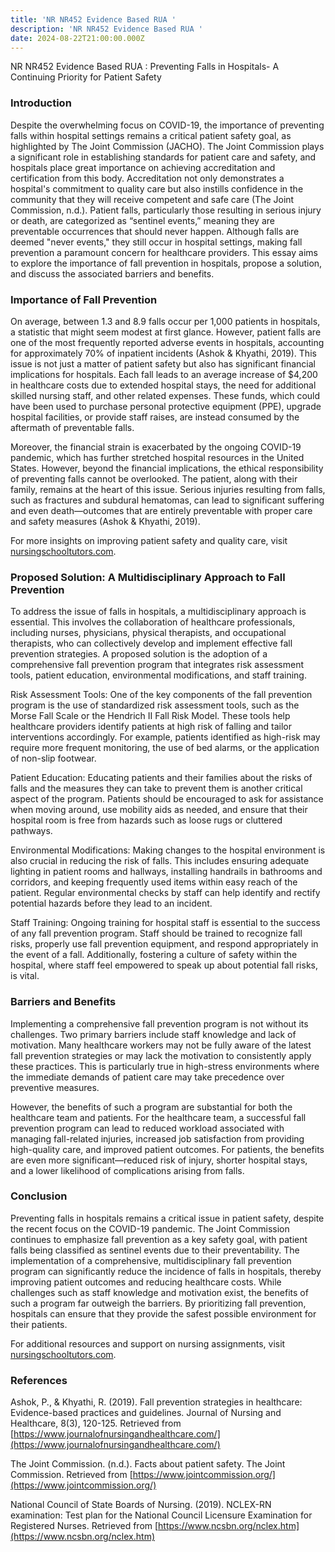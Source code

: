 ```yaml
---
title: 'NR NR452 Evidence Based RUA '
description: 'NR NR452 Evidence Based RUA '
date: 2024-08-22T21:00:00.000Z
---
```


NR NR452 Evidence Based RUA : Preventing Falls in Hospitals- A Continuing Priority for Patient Safety

### Introduction

Despite the overwhelming focus on COVID-19, the importance of preventing falls within hospital settings remains a critical patient safety goal, as highlighted by The Joint Commission (JACHO). The Joint Commission plays a significant role in establishing standards for patient care and safety, and hospitals place great importance on achieving accreditation and certification from this body. Accreditation not only demonstrates a hospital's commitment to quality care but also instills confidence in the community that they will receive competent and safe care (The Joint Commission, n.d.). Patient falls, particularly those resulting in serious injury or death, are categorized as “sentinel events,” meaning they are preventable occurrences that should never happen. Although falls are deemed "never events," they still occur in hospital settings, making fall prevention a paramount concern for healthcare providers. This essay aims to explore the importance of fall prevention in hospitals, propose a solution, and discuss the associated barriers and benefits.

### Importance of Fall Prevention

On average, between 1.3 and 8.9 falls occur per 1,000 patients in hospitals, a statistic that might seem modest at first glance. However, patient falls are one of the most frequently reported adverse events in hospitals, accounting for approximately 70% of inpatient incidents (Ashok & Khyathi, 2019). This issue is not just a matter of patient safety but also has significant financial implications for hospitals. Each fall leads to an average increase of $4,200 in healthcare costs due to extended hospital stays, the need for additional skilled nursing staff, and other related expenses. These funds, which could have been used to purchase personal protective equipment (PPE), upgrade hospital facilities, or provide staff raises, are instead consumed by the aftermath of preventable falls.

Moreover, the financial strain is exacerbated by the ongoing COVID-19 pandemic, which has further stretched hospital resources in the United States. However, beyond the financial implications, the ethical responsibility of preventing falls cannot be overlooked. The patient, along with their family, remains at the heart of this issue. Serious injuries resulting from falls, such as fractures and subdural hematomas, can lead to significant suffering and even death—outcomes that are entirely preventable with proper care and safety measures (Ashok & Khyathi, 2019).

For more insights on improving patient safety and quality care, visit [nursingschooltutors.com](https://nursingschooltutors.com/).

### Proposed Solution: A Multidisciplinary Approach to Fall Prevention

To address the issue of falls in hospitals, a multidisciplinary approach is essential. This involves the collaboration of healthcare professionals, including nurses, physicians, physical therapists, and occupational therapists, who can collectively develop and implement effective fall prevention strategies. A proposed solution is the adoption of a comprehensive fall prevention program that integrates risk assessment tools, patient education, environmental modifications, and staff training.

Risk Assessment Tools: One of the key components of the fall prevention program is the use of standardized risk assessment tools, such as the Morse Fall Scale or the Hendrich II Fall Risk Model. These tools help healthcare providers identify patients at high risk of falling and tailor interventions accordingly. For example, patients identified as high-risk may require more frequent monitoring, the use of bed alarms, or the application of non-slip footwear.

Patient Education: Educating patients and their families about the risks of falls and the measures they can take to prevent them is another critical aspect of the program. Patients should be encouraged to ask for assistance when moving around, use mobility aids as needed, and ensure that their hospital room is free from hazards such as loose rugs or cluttered pathways.

Environmental Modifications: Making changes to the hospital environment is also crucial in reducing the risk of falls. This includes ensuring adequate lighting in patient rooms and hallways, installing handrails in bathrooms and corridors, and keeping frequently used items within easy reach of the patient. Regular environmental checks by staff can help identify and rectify potential hazards before they lead to an incident.

Staff Training: Ongoing training for hospital staff is essential to the success of any fall prevention program. Staff should be trained to recognize fall risks, properly use fall prevention equipment, and respond appropriately in the event of a fall. Additionally, fostering a culture of safety within the hospital, where staff feel empowered to speak up about potential fall risks, is vital.

### Barriers and Benefits

Implementing a comprehensive fall prevention program is not without its challenges. Two primary barriers include staff knowledge and lack of motivation. Many healthcare workers may not be fully aware of the latest fall prevention strategies or may lack the motivation to consistently apply these practices. This is particularly true in high-stress environments where the immediate demands of patient care may take precedence over preventive measures.

However, the benefits of such a program are substantial for both the healthcare team and patients. For the healthcare team, a successful fall prevention program can lead to reduced workload associated with managing fall-related injuries, increased job satisfaction from providing high-quality care, and improved patient outcomes. For patients, the benefits are even more significant—reduced risk of injury, shorter hospital stays, and a lower likelihood of complications arising from falls.

### Conclusion

Preventing falls in hospitals remains a critical issue in patient safety, despite the recent focus on the COVID-19 pandemic. The Joint Commission continues to emphasize fall prevention as a key safety goal, with patient falls being classified as sentinel events due to their preventability. The implementation of a comprehensive, multidisciplinary fall prevention program can significantly reduce the incidence of falls in hospitals, thereby improving patient outcomes and reducing healthcare costs. While challenges such as staff knowledge and motivation exist, the benefits of such a program far outweigh the barriers. By prioritizing fall prevention, hospitals can ensure that they provide the safest possible environment for their patients.

For additional resources and support on nursing assignments, visit [nursingschooltutors.com](https://nursingschooltutors.com/).

### References

Ashok, P., & Khyathi, R. (2019). Fall prevention strategies in healthcare: Evidence-based practices and guidelines. Journal of Nursing and Healthcare, 8(3), 120-125. Retrieved from [https://www.journalofnursingandhealthcare.com/](https://www.journalofnursingandhealthcare.com/)

The Joint Commission. (n.d.). Facts about patient safety. The Joint Commission. Retrieved from [https://www.jointcommission.org/](https://www.jointcommission.org/)

National Council of State Boards of Nursing. (2019). NCLEX-RN examination: Test plan for the National Council Licensure Examination for Registered Nurses. Retrieved from [https://www.ncsbn.org/nclex.htm](https://www.ncsbn.org/nclex.htm)
